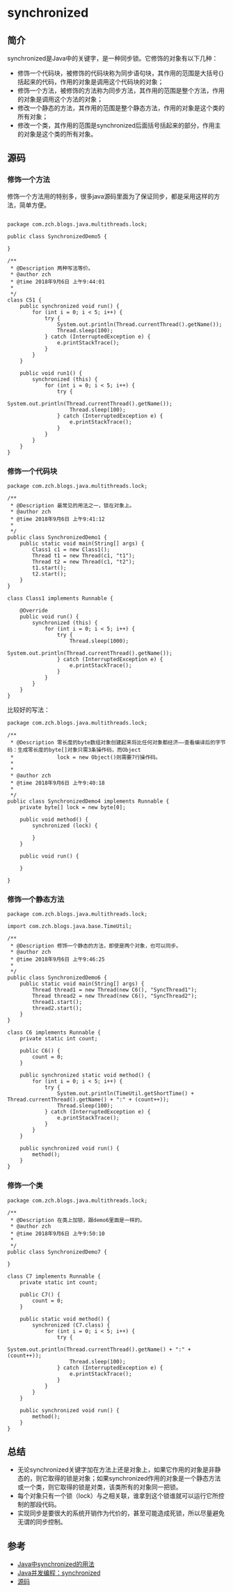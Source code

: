 # synchronized


## 简介

synchronized是Java中的关键字，是一种同步锁。它修饰的对象有以下几种：
- 修饰一个代码块，被修饰的代码块称为同步语句块，其作用的范围是大括号{}括起来的代码，作用的对象是调用这个代码块的对象；
- 修饰一个方法，被修饰的方法称为同步方法，其作用的范围是整个方法，作用的对象是调用这个方法的对象；
- 修改一个静态的方法，其作用的范围是整个静态方法，作用的对象是这个类的所有对象；
- 修改一个类，其作用的范围是synchronized后面括号括起来的部分，作用主的对象是这个类的所有对象。


## 源码

### 修饰一个方法

修饰一个方法用的特别多，很多java源码里面为了保证同步，都是采用这样的方法，简单方便。

```

package com.zch.blogs.java.multithreads.lock;

public class SynchronizedDemo5 {

}

/**
 * @Description 两种写法等价。
 * @author zch
 * @time 2018年9月6日 上午9:44:01
 *
 */
class C51 {
	public synchronized void run() {
		for (int i = 0; i < 5; i++) {
			try {
				System.out.println(Thread.currentThread().getName());
				Thread.sleep(100);
			} catch (InterruptedException e) {
				e.printStackTrace();
			}
		}
	}

	public void run1() {
		synchronized (this) {
			for (int i = 0; i < 5; i++) {
				try {
					System.out.println(Thread.currentThread().getName());
					Thread.sleep(100);
				} catch (InterruptedException e) {
					e.printStackTrace();
				}
			}
		}
	}
}

```


### 修饰一个代码块

```
package com.zch.blogs.java.multithreads.lock;

/**
 * @Description 最常见的用法之一，锁在对象上。
 * @author zch
 * @time 2018年9月6日 上午9:41:12
 *
 */
public class SynchronizedDemo1 {
	public static void main(String[] args) {
		Class1 c1 = new Class1();
		Thread t1 = new Thread(c1, "t1");
		Thread t2 = new Thread(c1, "t2");
		t1.start();
		t2.start();
	}
}

class Class1 implements Runnable {

	@Override
	public void run() {
		synchronized (this) {
			for (int i = 0; i < 5; i++) {
				try {
					Thread.sleep(1000);
					System.out.println(Thread.currentThread().getName());
				} catch (InterruptedException e) {
					e.printStackTrace();
				}
			}
		}
	}
}
```

比较好的写法：

```
package com.zch.blogs.java.multithreads.lock;

/**
 * @Description 零长度的byte数组对象创建起来将比任何对象都经济――查看编译后的字节码：生成零长度的byte[]对象只需3条操作码，而Object
 *              lock = new Object()则需要7行操作码。
 *
 *
 * @author zch
 * @time 2018年9月6日 上午9:40:18
 *
 */
public class SynchronizedDemo4 implements Runnable {
	private byte[] lock = new byte[0];

	public void method() {
		synchronized (lock) {

		}
	}

	public void run() {

	}

}

```


### 修饰一个静态方法

```
package com.zch.blogs.java.multithreads.lock;

import com.zch.blogs.java.base.TimeUtil;

/**
 * @Description 修饰一个静态的方法，即使是两个对象，也可以同步。
 * @author zch
 * @time 2018年9月6日 上午9:46:25
 *
 */
public class SynchronizedDemo6 {
	public static void main(String[] args) {
		Thread thread1 = new Thread(new C6(), "SyncThread1");
		Thread thread2 = new Thread(new C6(), "SyncThread2");
		thread1.start();
		thread2.start();
	}
}

class C6 implements Runnable {
	private static int count;

	public C6() {
		count = 0;
	}

	public synchronized static void method() {
		for (int i = 0; i < 5; i++) {
			try {
				System.out.println(TimeUtil.getShortTime() + Thread.currentThread().getName() + ":" + (count++));
				Thread.sleep(100);
			} catch (InterruptedException e) {
				e.printStackTrace();
			}
		}
	}

	public synchronized void run() {
		method();
	}
}
```


### 修饰一个类

```
package com.zch.blogs.java.multithreads.lock;

/**
 * @Description 在类上加锁，跟demo6里面是一样的。
 * @author zch
 * @time 2018年9月6日 上午9:50:10
 *
 */
public class SynchronizedDemo7 {

}

class C7 implements Runnable {
	private static int count;

	public C7() {
		count = 0;
	}

	public static void method() {
		synchronized (C7.class) {
			for (int i = 0; i < 5; i++) {
				try {
					System.out.println(Thread.currentThread().getName() + ":" + (count++));
					Thread.sleep(100);
				} catch (InterruptedException e) {
					e.printStackTrace();
				}
			}
		}
	}

	public synchronized void run() {
		method();
	}
}
```



## 总结

- 无论synchronized关键字加在方法上还是对象上，如果它作用的对象是非静态的，则它取得的锁是对象；如果synchronized作用的对象是一个静态方法或一个类，则它取得的锁是对类，该类所有的对象同一把锁。
- 每个对象只有一个锁（lock）与之相关联，谁拿到这个锁谁就可以运行它所控制的那段代码。
- 实现同步是要很大的系统开销作为代价的，甚至可能造成死锁，所以尽量避免无谓的同步控制。

## 参考

- [Java中synchronized的用法](http://www.importnew.com/21866.html)
- [Java并发编程：synchronized](http://www.importnew.com/18523.html)
- [源码](https://github.com/wardensky/blogs/tree/master/00.source-code/blogs/java)
